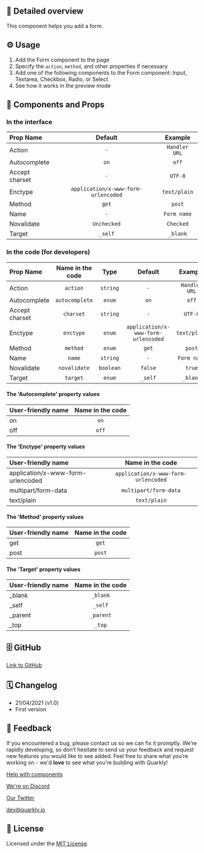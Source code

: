 ## 📖 Detailed overview

This component helps you add a form.

## ⚙️ Usage

1.  Add the Form component to the page
2.  Specify the `action`, `method`, and other properties if necessary
3.  Add one of the following components to the Form component: Input, Textarea, Checkbox, Radio, or Select
4.  See how it works in the preview mode

## 🧩 Components and Props

### In the interface

| Prop Name      |               Default               |    Example    |
| :------------- | :---------------------------------: | :-----------: |
| Action         |                 `-`                 | `Handler URL` |
| Autocomplete   |                `on`                 |     `off`     |
| Accept charset |                 `-`                 |    `UTF-8`    |
| Enctype        | `application/x-www-form-urlencoded` | `text/plain`  |
| Method         |                `get`                |    `post`     |
| Name           |                 `-`                 |  `Form name`  |
| Novalidate     |             `Unchecked`             |   `Checked`   |
| Target         |               `_self`               |   `_blank`    |

### In the code (for developers)

| Prop Name      | Name in the code |   Type    |               Default               |    Example    |
| :------------- | :--------------: | :-------: | :---------------------------------: | :-----------: |
| Action         |     `action`     | `string`  |                 `-`                 | `Handler URL` |
| Autocomplete   |  `autocomplete`  |  `enum`   |                `on`                 |     `off`     |
| Accept charset |    `charset`     | `string`  |                 `-`                 |    `UTF-8`    |
| Enctype        |    `enctype`     |  `enum`   | `application/x-www-form-urlencoded` | `text/plain`  |
| Method         |     `method`     |  `enum`   |                `get`                |    `post`     |
| Name           |      `name`      | `string`  |                 `-`                 |  `Form name`  |
| Novalidate     |   `novalidate`   | `boolean` |               `false`               |    `true`     |
| Target         |     `target`     |  `enum`   |               `_self`               |   `_blank`    |

#### The 'Autocomplete' property values

| User-friendly name | Name in the code |
| :----------------- | :--------------: |
| on                 |       `on`       |
| off                |      `off`       |

#### The 'Enctype' property values

| User-friendly name                |          Name in the code           |
| :-------------------------------- | :---------------------------------: |
| application/x-www-form-urlencoded | `application/x-www-form-urlencoded` |
| multipart/form-data               |        `multipart/form-data`        |
| text/plain                        |            `text/plain`             |

#### The 'Method' property values

| User-friendly name | Name in the code |
| :----------------- | :--------------: |
| get                |      `get`       |
| post               |      `post`      |

#### The 'Target' property values

| User-friendly name | Name in the code |
| :----------------- | :--------------: |
| \_blank            |     `_blank`     |
| \_self             |     `_self`      |
| \_parent           |    `_parent`     |
| \_top              |      `_top`      |

## 🗄 GitHub

[Link to GitHub](https://github.com/quarkly/community-kit/blob/master/src/Form/Form.js)

## 🗓 Changelog

-   21/04/2021 (v1.0)
-   First version

## 📮 Feedback

If you encountered a bug, please contact us so we can fix it promptly. We’re rapidly developing, so don’t hesitate to send us your feedback and request new features you would like to see added. Feel free to share what you’re working on - we'd **love** to see what you’re building with Quarkly!

[Help with components](https://community.quarkly.io/c/requests/11)

[We're on Discord](https://discord.gg/f9KhSMGX)

[Our Twitter](https://twitter.com/quarklyapp)

[dev@quarkly.io](mailto:dev@quarkly.io)

## 📝 License

Licensed under the [MIT License](https://raw.githubusercontent.com/quarkly/community-kit/master/LICENSE).
